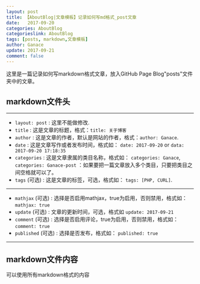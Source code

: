 ```yaml
---
layout: post
title: 【AboutBlog|文章模板】记录如何写md格式_post文章
date:   2017-09-20
categories: AboutBlog
categorieslink: AboutBlog
tags: [posts, markdown,文章模板]
author: Ganace
update: 2017-09-21
comment: false
---
```


这里是一篇记录如何写markdown格式文章，放入GitHub Page Blog"posts"文件夹中的文章。


## markdown文件头

---

- `layout: post`
    : 这里不能做修改.
- `title`
    : 这是文章的标题，格式：`title: 关于博客`
- `author`
    : 这是文章的作者，默认是网站的作者，格式：`author: Ganace`.
- `date`
    : 这是文章写作或者发布时间，格式如： `date: 2017-09-20` or `data: 2017-09-20 17:18:35`
- `categories`
    : 这是文章隶属的类目名称，格式如： `categories: Ganace`, `categories: Ganace-post`
    ：如果要把一篇文章放入多个类目，只要把类目之间空格就可以了。
- `tags` (可选)
    : 这是文章的标签，可选，格式如： `tags: [PHP, CURL]`.

---

- `mathjax` (可选)
    : 选择是否启用mathjax，true为启用，否则禁用，格式如： `mathjax: true`
- `update` (可选)
    : 文章的更新时间，可选，格式如 `update: 2017-09-21`
- `comment` (可选)
    : 选择是否启用评论，true为启用，否则禁用，格式如： `comment: true`
- `published` (可选)
    : 选择是否发布，格式如： `published: true`

---


## markdown文件内容

可以使用所有markdown格式的内容

